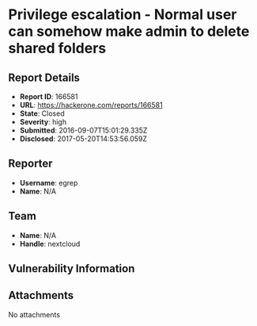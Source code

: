# Privilege escalation - Normal user can somehow make admin to delete shared folders

## Report Details
- **Report ID**: 166581
- **URL**: https://hackerone.com/reports/166581
- **State**: Closed
- **Severity**: high
- **Submitted**: 2016-09-07T15:01:29.335Z
- **Disclosed**: 2017-05-20T14:53:56.059Z

## Reporter
- **Username**: egrep
- **Name**: N/A

## Team
- **Name**: N/A
- **Handle**: nextcloud

## Vulnerability Information


## Attachments
No attachments
